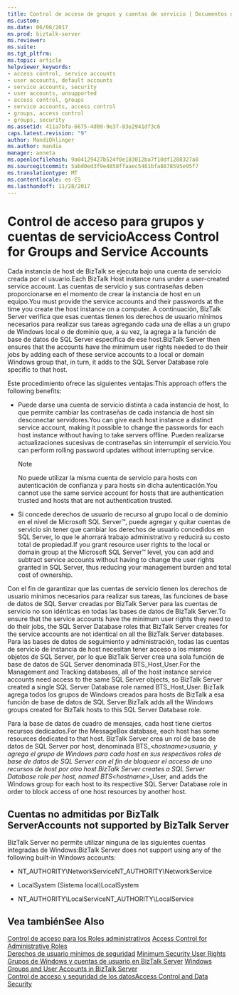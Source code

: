 ```yaml
---
title: Control de acceso de grupos y cuentas de servicio | Documentos de Microsoft
ms.custom: 
ms.date: 06/08/2017
ms.prod: biztalk-server
ms.reviewer: 
ms.suite: 
ms.tgt_pltfrm: 
ms.topic: article
helpviewer_keywords:
- access control, service accounts
- user accounts, default accounts
- service accounts, security
- user accounts, unsupported
- access control, groups
- service accounts, access control
- groups, access control
- groups, security
ms.assetid: 411a7bfa-6675-4d09-9e37-83e2941df3c6
caps.latest.revision: "9"
author: MandiOhlinger
ms.author: mandia
manager: anneta
ms.openlocfilehash: 9a04129427b524f0e183012ba7f10df1288327a8
ms.sourcegitcommit: 5abd0ed3f9e4858ffaaec5481bfa8878595e95f7
ms.translationtype: MT
ms.contentlocale: es-ES
ms.lasthandoff: 11/28/2017
---
```

# <a name="access-control-for-groups-and-service-accounts"></a><span data-ttu-id="5c92e-102">Control de acceso para grupos y cuentas de servicio</span><span class="sxs-lookup"><span data-stu-id="5c92e-102">Access Control for Groups and Service Accounts</span></span>
<span data-ttu-id="5c92e-103">Cada instancia de host de BizTalk se ejecuta bajo una cuenta de servicio creada por el usuario.</span><span class="sxs-lookup"><span data-stu-id="5c92e-103">Each BizTalk Host instance runs under a user-created service account.</span></span> <span data-ttu-id="5c92e-104">Las cuentas de servicio y sus contraseñas deben proporcionarse en el momento de crear la instancia de host en un equipo.</span><span class="sxs-lookup"><span data-stu-id="5c92e-104">You must provide the service accounts and their passwords at the time you create the host instance on a computer.</span></span> <span data-ttu-id="5c92e-105">A continuación, BizTalk Server verifica que esas cuentas tienen los derechos de usuario mínimos necesarios para realizar sus tareas agregando cada una de ellas a un grupo de Windows local o de dominio que, a su vez, la agrega a la función de base de datos de SQL Server específica de ese host.</span><span class="sxs-lookup"><span data-stu-id="5c92e-105">BizTalk Server then ensures that the accounts have the minimum user rights needed to do their jobs by adding each of these service accounts to a local or domain Windows group that, in turn, it adds to the SQL Server Database role specific to that host.</span></span>  
  
 <span data-ttu-id="5c92e-106">Este procedimiento ofrece las siguientes ventajas:</span><span class="sxs-lookup"><span data-stu-id="5c92e-106">This approach offers the following benefits:</span></span>  
  
-   <span data-ttu-id="5c92e-107">Puede darse una cuenta de servicio distinta a cada instancia de host, lo que permite cambiar las contraseñas de cada instancia de host sin desconectar servidores.</span><span class="sxs-lookup"><span data-stu-id="5c92e-107">You can give each host instance a distinct service account, making it possible to change the passwords for each host instance without having to take servers offline.</span></span> <span data-ttu-id="5c92e-108">Pueden realizarse actualizaciones sucesivas de contraseñas sin interrumpir el servicio.</span><span class="sxs-lookup"><span data-stu-id="5c92e-108">You can perform rolling password updates without interrupting service.</span></span>  
  
    > [!NOTE]
    >  <span data-ttu-id="5c92e-109">No puede utilizar la misma cuenta de servicio para hosts con autenticación de confianza y para hosts sin dicha autenticación.</span><span class="sxs-lookup"><span data-stu-id="5c92e-109">You cannot use the same service account for hosts that are authentication trusted and hosts that are not authentication trusted.</span></span>  
  
-   <span data-ttu-id="5c92e-110">Si concede derechos de usuario de recurso al grupo local o de dominio en el nivel de Microsoft SQL Server™, puede agregar y quitar cuentas de servicio sin tener que cambiar los derechos de usuario concedidos en SQL Server, lo que le ahorrará trabajo administrativo y reducirá su costo total de propiedad.</span><span class="sxs-lookup"><span data-stu-id="5c92e-110">If you grant resource user rights to the local or domain group at the Microsoft SQL Server™ level, you can add and subtract service accounts without having to change the user rights granted in SQL Server, thus reducing your management burden and total cost of ownership.</span></span>  
  
 <span data-ttu-id="5c92e-111">Con el fin de garantizar que las cuentas de servicio tienen los derechos de usuario mínimos necesarios para realizar sus tareas, las funciones de base de datos de SQL Server creadas por BizTalk Server para las cuentas de servicio no son idénticas en todas las bases de datos de BizTalk Server.</span><span class="sxs-lookup"><span data-stu-id="5c92e-111">To ensure that the service accounts have the minimum user rights they need to do their jobs, the SQL Server Database roles that BizTalk Server creates for the service accounts are not identical on all the BizTalk Server databases.</span></span> <span data-ttu-id="5c92e-112">Para las bases de datos de seguimiento y administración, todas las cuentas de servicio de instancia de host necesitan tener acceso a los mismos objetos de SQL Server, por lo que BizTalk Server crea una sola función de base de datos de SQL Server denominada BTS_Host_User.</span><span class="sxs-lookup"><span data-stu-id="5c92e-112">For the Management and Tracking databases, all of the host instance service accounts need access to the same SQL Server objects, so BizTalk Server created a single SQL Server Database role named BTS_Host_User.</span></span> <span data-ttu-id="5c92e-113">BizTalk agrega todos los grupos de Windows creados para hosts de BizTalk a esa función de base de datos de SQL Server.</span><span class="sxs-lookup"><span data-stu-id="5c92e-113">BizTalk adds all the Windows groups created for BizTalk hosts to this SQL Server Database role.</span></span>  
  
 <span data-ttu-id="5c92e-114">Para la base de datos de cuadro de mensajes, cada host tiene ciertos recursos dedicados.</span><span class="sxs-lookup"><span data-stu-id="5c92e-114">For the MessageBox database, each host has some resources dedicated to that host.</span></span> <span data-ttu-id="5c92e-115">BizTalk Server crea un rol de base de datos de SQL Server por host, denominada BTS_\<*hostname*\>_usuario, y agrega el grupo de Windows para cada host en sus respectivos roles de base de datos de SQL Server con el fin de bloquear el acceso de uno recursos de host por otro host.</span><span class="sxs-lookup"><span data-stu-id="5c92e-115">BizTalk Server creates a SQL Server Database role per host, named BTS_\<*hostname*\>_User, and adds the Windows group for each host to its respective SQL Server Database role in order to block access of one host resources by another host.</span></span>  
  
## <a name="accounts-not-supported-by-biztalk-server"></a><span data-ttu-id="5c92e-116">Cuentas no admitidas por BizTalk Server</span><span class="sxs-lookup"><span data-stu-id="5c92e-116">Accounts not supported by BizTalk Server</span></span>  
 <span data-ttu-id="5c92e-117">BizTalk Server no permite utilizar ninguna de las siguientes cuentas integradas de Windows:</span><span class="sxs-lookup"><span data-stu-id="5c92e-117">BizTalk Server does not support using any of the following built-in Windows accounts:</span></span>  
  
-   <span data-ttu-id="5c92e-118">NT_AUTHORITY\NetworkService</span><span class="sxs-lookup"><span data-stu-id="5c92e-118">NT_AUTHORITY\NetworkService</span></span>  
  
-   <span data-ttu-id="5c92e-119">LocalSystem (Sistema local)</span><span class="sxs-lookup"><span data-stu-id="5c92e-119">LocalSystem</span></span>  
  
-   <span data-ttu-id="5c92e-120">NT_AUTHORITY\LocalService</span><span class="sxs-lookup"><span data-stu-id="5c92e-120">NT_AUTHORITY\LocalService</span></span>  
  
## <a name="see-also"></a><span data-ttu-id="5c92e-121">Vea también</span><span class="sxs-lookup"><span data-stu-id="5c92e-121">See Also</span></span>  
 <span data-ttu-id="5c92e-122">[Control de acceso para los Roles administrativos](../core/access-control-for-administrative-roles.md) </span><span class="sxs-lookup"><span data-stu-id="5c92e-122">[Access Control for Administrative Roles](../core/access-control-for-administrative-roles.md) </span></span>  
 <span data-ttu-id="5c92e-123">[Derechos de usuario mínimos de seguridad](../core/minimum-security-user-rights.md) </span><span class="sxs-lookup"><span data-stu-id="5c92e-123">[Minimum Security User Rights](../core/minimum-security-user-rights.md) </span></span>  
 <span data-ttu-id="5c92e-124">[Grupos de Windows y cuentas de usuario en BizTalk Server](../core/windows-groups-and-user-accounts-in-biztalk-server.md) </span><span class="sxs-lookup"><span data-stu-id="5c92e-124">[Windows Groups and User Accounts in BizTalk Server](../core/windows-groups-and-user-accounts-in-biztalk-server.md) </span></span>  
 [<span data-ttu-id="5c92e-125">Control de acceso y seguridad de los datos</span><span class="sxs-lookup"><span data-stu-id="5c92e-125">Access Control and Data Security</span></span>](../core/access-control-and-data-security.md)